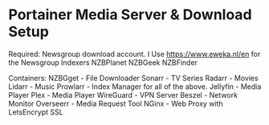# Portainer Media Server & Download Setup
Required:
Newsgroup download account.
I Use https://www.eweka.nl/en for the Newsgroup
Indexers
NZBPlanet
NZBGeek
NZBFinder

Containers:
NZBGget - File Downloader
Sonarr - TV Series
Radarr - Movies
Lidarr - Music
Prowlarr - Index Manager for all of the above.
Jellyfin - Media Player
Plex - Media Player
WireGuard - VPN Server
Beszel - Network Monitor
Overseerr - Media Request Tool
NGinx - Web Proxy with LetsEncrypt SSL

